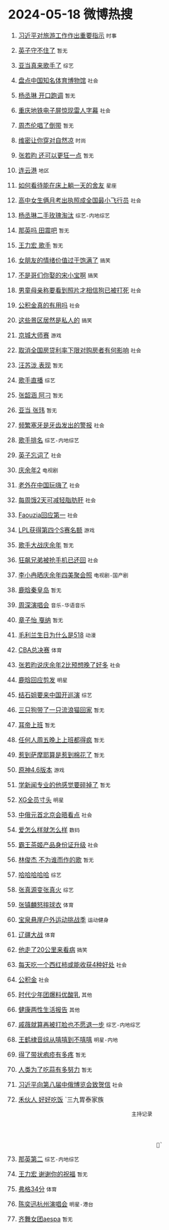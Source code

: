 # 2024-05-18 微博热搜 
1. [习近平对旅游工作作出重要指示](https://m.weibo.cn/search?containerid=100103type%3D1%26t%3D10%26q%3D%23%E4%B9%A0%E8%BF%91%E5%B9%B3%E5%AF%B9%E6%97%85%E6%B8%B8%E5%B7%A5%E4%BD%9C%E4%BD%9C%E5%87%BA%E9%87%8D%E8%A6%81%E6%8C%87%E7%A4%BA%23&stream_entry_id=51&isnewpage=1&extparam=seat%3D1%26pos%3D0%26c_type%3D51%26stream_entry_id%3D51%26cate%3D10103%26q%3D%2523%25E4%25B9%25A0%25E8%25BF%2591%25E5%25B9%25B3%25E5%25AF%25B9%25E6%2597%2585%25E6%25B8%25B8%25E5%25B7%25A5%25E4%25BD%259C%25E4%25BD%259C%25E5%2587%25BA%25E9%2587%258D%25E8%25A6%2581%25E6%258C%2587%25E7%25A4%25BA%2523%26dgr%3D0%26filter_type%3Drealtimehot%26display_time%3D1715979882%26pre_seqid%3D171597988226204140231) `时事` 

2. [英子守不住了](https://m.weibo.cn/search?containerid=100103type%3D1%26t%3D10%26q%3D%E8%8B%B1%E5%AD%90%E5%AE%88%E4%B8%8D%E4%BD%8F%E4%BA%86&stream_entry_id=31&isnewpage=1&extparam=seat%3D1%26lcate%3D5001%26c_type%3D31%26realpos%3D1%26cate%3D5001%26q%3D%25E8%258B%25B1%25E5%25AD%2590%25E5%25AE%2588%25E4%25B8%258D%25E4%25BD%258F%25E4%25BA%2586%26dgr%3D0%26pos%3D0%26flag%3D2%26stream_entry_id%3D31%26band_rank%3D1%26filter_type%3Drealtimehot%26display_time%3D1715979882%26pre_seqid%3D171597988226204140231) `暂无` 

3. [亚当真来歌手了](https://m.weibo.cn/search?containerid=100103type%3D1%26t%3D10%26q%3D%23%E4%BA%9A%E5%BD%93%E7%9C%9F%E6%9D%A5%E6%AD%8C%E6%89%8B%E4%BA%86%23&stream_entry_id=31&isnewpage=1&extparam=seat%3D1%26lcate%3D5001%26c_type%3D31%26realpos%3D2%26cate%3D5001%26q%3D%2523%25E4%25BA%259A%25E5%25BD%2593%25E7%259C%259F%25E6%259D%25A5%25E6%25AD%258C%25E6%2589%258B%25E4%25BA%2586%2523%26dgr%3D0%26pos%3D1%26flag%3D16%26stream_entry_id%3D31%26band_rank%3D2%26filter_type%3Drealtimehot%26display_time%3D1715979882%26pre_seqid%3D171597988226204140231) `综艺` 

4. [盘点中国知名体育博物馆](https://m.weibo.cn/search?containerid=100103type%3D1%26t%3D10%26q%3D%23%E7%9B%98%E7%82%B9%E4%B8%AD%E5%9B%BD%E7%9F%A5%E5%90%8D%E4%BD%93%E8%82%B2%E5%8D%9A%E7%89%A9%E9%A6%86%23&stream_entry_id=31&isnewpage=1&extparam=seat%3D1%26lcate%3D5001%26c_type%3D31%26realpos%3D3%26cate%3D5001%26q%3D%2523%25E7%259B%2598%25E7%2582%25B9%25E4%25B8%25AD%25E5%259B%25BD%25E7%259F%25A5%25E5%2590%258D%25E4%25BD%2593%25E8%2582%25B2%25E5%258D%259A%25E7%2589%25A9%25E9%25A6%2586%2523%26dgr%3D0%26pos%3D2%26flag%3D0%26stream_entry_id%3D31%26band_rank%3D3%26filter_type%3Drealtimehot%26display_time%3D1715979882%26pre_seqid%3D171597988226204140231) `社会` 

5. [杨丞琳 开口跑调](https://m.weibo.cn/search?containerid=100103type%3D1%26t%3D10%26q%3D%E6%9D%A8%E4%B8%9E%E7%90%B3+%E5%BC%80%E5%8F%A3%E8%B7%91%E8%B0%83&stream_entry_id=31&isnewpage=1&extparam=seat%3D1%26lcate%3D5001%26c_type%3D31%26realpos%3D4%26cate%3D5001%26q%3D%25E6%259D%25A8%25E4%25B8%259E%25E7%2590%25B3%2520%25E5%25BC%2580%25E5%258F%25A3%25E8%25B7%2591%25E8%25B0%2583%26dgr%3D0%26pos%3D3%26flag%3D2%26stream_entry_id%3D31%26band_rank%3D4%26filter_type%3Drealtimehot%26display_time%3D1715979882%26pre_seqid%3D171597988226204140231) `暂无` 

6. [重庆地铁电子屏惊现雷人字幕](https://m.weibo.cn/search?containerid=100103type%3D1%26t%3D10%26q%3D%23%E9%87%8D%E5%BA%86%E5%9C%B0%E9%93%81%E7%94%B5%E5%AD%90%E5%B1%8F%E6%83%8A%E7%8E%B0%E9%9B%B7%E4%BA%BA%E5%AD%97%E5%B9%95%23&stream_entry_id=31&isnewpage=1&extparam=seat%3D1%26lcate%3D5001%26c_type%3D31%26realpos%3D5%26cate%3D5001%26q%3D%2523%25E9%2587%258D%25E5%25BA%2586%25E5%259C%25B0%25E9%2593%2581%25E7%2594%25B5%25E5%25AD%2590%25E5%25B1%258F%25E6%2583%258A%25E7%258E%25B0%25E9%259B%25B7%25E4%25BA%25BA%25E5%25AD%2597%25E5%25B9%2595%2523%26dgr%3D0%26pos%3D4%26flag%3D2%26stream_entry_id%3D31%26band_rank%3D5%26filter_type%3Drealtimehot%26display_time%3D1715979882%26pre_seqid%3D171597988226204140231) `社会` 

7. [周杰伦唱了倒带](https://m.weibo.cn/search?containerid=100103type%3D1%26t%3D10%26q%3D%E5%91%A8%E6%9D%B0%E4%BC%A6%E5%94%B1%E4%BA%86%E5%80%92%E5%B8%A6&stream_entry_id=31&isnewpage=1&extparam=seat%3D1%26lcate%3D5001%26c_type%3D31%26realpos%3D6%26cate%3D5001%26q%3D%25E5%2591%25A8%25E6%259D%25B0%25E4%25BC%25A6%25E5%2594%25B1%25E4%25BA%2586%25E5%2580%2592%25E5%25B8%25A6%26dgr%3D0%26pos%3D5%26flag%3D2%26stream_entry_id%3D31%26band_rank%3D6%26filter_type%3Drealtimehot%26display_time%3D1715979882%26pre_seqid%3D171597988226204140231) `暂无` 

8. [维密让你穿对自然凉](https://m.weibo.cn/search?containerid=100103type%3D1%26t%3D10%26q%3D%23%E7%BB%B4%E5%AF%86%E8%AE%A9%E4%BD%A0%E7%A9%BF%E5%AF%B9%E8%87%AA%E7%84%B6%E5%87%89%23&stream_entry_id=31&isnewpage=1&extparam=seat%3D1%26lcate%3D5001%26c_type%3D31%26cate%3D5001%26q%3D%2523%25E7%25BB%25B4%25E5%25AF%2586%25E8%25AE%25A9%25E4%25BD%25A0%25E7%25A9%25BF%25E5%25AF%25B9%25E8%2587%25AA%25E7%2584%25B6%25E5%2587%2589%2523%26dgr%3D0%26is_ad_pos%3D1%26pos%3D6%26topic_ad%3D1%26stream_entry_id%3D31%26adid%3D236920%26band_rank%3D7%26filter_type%3Drealtimehot%26display_time%3D1715979882%26pre_seqid%3D171597988226204140231) `时尚` 

9. [张若昀 还可以更狂一点](https://m.weibo.cn/search?containerid=100103type%3D1%26t%3D10%26q%3D%E5%BC%A0%E8%8B%A5%E6%98%80+%E8%BF%98%E5%8F%AF%E4%BB%A5%E6%9B%B4%E7%8B%82%E4%B8%80%E7%82%B9&stream_entry_id=31&isnewpage=1&extparam=seat%3D1%26lcate%3D5001%26c_type%3D31%26realpos%3D7%26cate%3D5001%26q%3D%25E5%25BC%25A0%25E8%258B%25A5%25E6%2598%2580%2520%25E8%25BF%2598%25E5%258F%25AF%25E4%25BB%25A5%25E6%259B%25B4%25E7%258B%2582%25E4%25B8%2580%25E7%2582%25B9%26dgr%3D0%26pos%3D7%26flag%3D0%26stream_entry_id%3D31%26band_rank%3D7%26filter_type%3Drealtimehot%26display_time%3D1715979882%26pre_seqid%3D171597988226204140231) `暂无` 

10. [连云港](https://m.weibo.cn/search?containerid=100103type%3D1%26t%3D10%26q%3D%E8%BF%9E%E4%BA%91%E6%B8%AF&stream_entry_id=31&isnewpage=1&extparam=seat%3D1%26lcate%3D5001%26c_type%3D31%26realpos%3D8%26cate%3D5001%26q%3D%25E8%25BF%259E%25E4%25BA%2591%25E6%25B8%25AF%26dgr%3D0%26pos%3D8%26flag%3D0%26stream_entry_id%3D31%26band_rank%3D8%26filter_type%3Drealtimehot%26display_time%3D1715979882%26pre_seqid%3D171597988226204140231) `地区` 

11. [如何看待能在床上躺一天的舍友](https://m.weibo.cn/search?containerid=100103type%3D1%26t%3D10%26q%3D%E5%A6%82%E4%BD%95%E7%9C%8B%E5%BE%85%E8%83%BD%E5%9C%A8%E5%BA%8A%E4%B8%8A%E8%BA%BA%E4%B8%80%E5%A4%A9%E7%9A%84%E8%88%8D%E5%8F%8B&stream_entry_id=31&isnewpage=1&extparam=seat%3D1%26lcate%3D5001%26c_type%3D31%26realpos%3D9%26cate%3D5001%26q%3D%25E5%25A6%2582%25E4%25BD%2595%25E7%259C%258B%25E5%25BE%2585%25E8%2583%25BD%25E5%259C%25A8%25E5%25BA%258A%25E4%25B8%258A%25E8%25BA%25BA%25E4%25B8%2580%25E5%25A4%25A9%25E7%259A%2584%25E8%2588%258D%25E5%258F%258B%26dgr%3D0%26pos%3D9%26flag%3D2%26stream_entry_id%3D31%26band_rank%3D9%26filter_type%3Drealtimehot%26display_time%3D1715979882%26pre_seqid%3D171597988226204140231) `星座` 

12. [高中女生俩月考出执照成全国最小飞行员](https://m.weibo.cn/search?containerid=100103type%3D1%26t%3D10%26q%3D%23%E9%AB%98%E4%B8%AD%E5%A5%B3%E7%94%9F%E4%BF%A9%E6%9C%88%E8%80%83%E5%87%BA%E6%89%A7%E7%85%A7%E6%88%90%E5%85%A8%E5%9B%BD%E6%9C%80%E5%B0%8F%E9%A3%9E%E8%A1%8C%E5%91%98%23&stream_entry_id=31&isnewpage=1&extparam=seat%3D1%26lcate%3D5001%26c_type%3D31%26realpos%3D10%26cate%3D5001%26q%3D%2523%25E9%25AB%2598%25E4%25B8%25AD%25E5%25A5%25B3%25E7%2594%259F%25E4%25BF%25A9%25E6%259C%2588%25E8%2580%2583%25E5%2587%25BA%25E6%2589%25A7%25E7%2585%25A7%25E6%2588%2590%25E5%2585%25A8%25E5%259B%25BD%25E6%259C%2580%25E5%25B0%258F%25E9%25A3%259E%25E8%25A1%258C%25E5%2591%2598%2523%26dgr%3D0%26pos%3D10%26flag%3D32768%26stream_entry_id%3D31%26band_rank%3D10%26filter_type%3Drealtimehot%26display_time%3D1715979882%26pre_seqid%3D171597988226204140231) `社会` 

13. [杨丞琳二手玫瑰淘汰](https://m.weibo.cn/search?containerid=100103type%3D1%26t%3D10%26q%3D%23%E6%9D%A8%E4%B8%9E%E7%90%B3%E4%BA%8C%E6%89%8B%E7%8E%AB%E7%91%B0%E6%B7%98%E6%B1%B0%23&stream_entry_id=31&isnewpage=1&extparam=seat%3D1%26lcate%3D5001%26c_type%3D31%26realpos%3D11%26cate%3D5001%26q%3D%2523%25E6%259D%25A8%25E4%25B8%259E%25E7%2590%25B3%25E4%25BA%258C%25E6%2589%258B%25E7%258E%25AB%25E7%2591%25B0%25E6%25B7%2598%25E6%25B1%25B0%2523%26dgr%3D0%26pos%3D11%26flag%3D2%26stream_entry_id%3D31%26band_rank%3D11%26filter_type%3Drealtimehot%26display_time%3D1715979882%26pre_seqid%3D171597988226204140231) `综艺-内地综艺` 

14. [那英吗 田震吧](https://m.weibo.cn/search?containerid=100103type%3D1%26t%3D10%26q%3D%E9%82%A3%E8%8B%B1%E5%90%97+%E7%94%B0%E9%9C%87%E5%90%A7&stream_entry_id=31&isnewpage=1&extparam=seat%3D1%26lcate%3D5001%26c_type%3D31%26realpos%3D12%26cate%3D5001%26q%3D%25E9%2582%25A3%25E8%258B%25B1%25E5%2590%2597%2520%25E7%2594%25B0%25E9%259C%2587%25E5%2590%25A7%26dgr%3D0%26pos%3D12%26flag%3D2%26stream_entry_id%3D31%26band_rank%3D12%26filter_type%3Drealtimehot%26display_time%3D1715979882%26pre_seqid%3D171597988226204140231) `暂无` 

15. [王力宏 歌手](https://m.weibo.cn/search?containerid=100103type%3D1%26t%3D10%26q%3D%E7%8E%8B%E5%8A%9B%E5%AE%8F+%E6%AD%8C%E6%89%8B&stream_entry_id=31&isnewpage=1&extparam=seat%3D1%26lcate%3D5001%26c_type%3D31%26realpos%3D13%26cate%3D5001%26q%3D%25E7%258E%258B%25E5%258A%259B%25E5%25AE%258F%2520%25E6%25AD%258C%25E6%2589%258B%26dgr%3D0%26pos%3D13%26flag%3D2%26stream_entry_id%3D31%26band_rank%3D13%26filter_type%3Drealtimehot%26display_time%3D1715979882%26pre_seqid%3D171597988226204140231) `暂无` 

16. [女朋友的情绪价值过于饱满了](https://m.weibo.cn/search?containerid=100103type%3D1%26t%3D10%26q%3D%23%E5%A5%B3%E6%9C%8B%E5%8F%8B%E7%9A%84%E6%83%85%E7%BB%AA%E4%BB%B7%E5%80%BC%E8%BF%87%E4%BA%8E%E9%A5%B1%E6%BB%A1%E4%BA%86%23&stream_entry_id=31&isnewpage=1&extparam=seat%3D1%26lcate%3D5001%26c_type%3D31%26realpos%3D14%26cate%3D5001%26q%3D%2523%25E5%25A5%25B3%25E6%259C%258B%25E5%258F%258B%25E7%259A%2584%25E6%2583%2585%25E7%25BB%25AA%25E4%25BB%25B7%25E5%2580%25BC%25E8%25BF%2587%25E4%25BA%258E%25E9%25A5%25B1%25E6%25BB%25A1%25E4%25BA%2586%2523%26dgr%3D0%26pos%3D14%26flag%3D2%26stream_entry_id%3D31%26band_rank%3D14%26filter_type%3Drealtimehot%26display_time%3D1715979882%26pre_seqid%3D171597988226204140231) `搞笑` 

17. [不是哥们你娶的宋小宝啊](https://m.weibo.cn/search?containerid=100103type%3D1%26t%3D10%26q%3D%23%E4%B8%8D%E6%98%AF%E5%93%A5%E4%BB%AC%E4%BD%A0%E5%A8%B6%E7%9A%84%E5%AE%8B%E5%B0%8F%E5%AE%9D%E5%95%8A%23&stream_entry_id=31&isnewpage=1&extparam=seat%3D1%26lcate%3D5001%26c_type%3D31%26realpos%3D15%26cate%3D5001%26q%3D%2523%25E4%25B8%258D%25E6%2598%25AF%25E5%2593%25A5%25E4%25BB%25AC%25E4%25BD%25A0%25E5%25A8%25B6%25E7%259A%2584%25E5%25AE%258B%25E5%25B0%258F%25E5%25AE%259D%25E5%2595%258A%2523%26dgr%3D0%26pos%3D15%26flag%3D0%26stream_entry_id%3D31%26band_rank%3D15%26filter_type%3Drealtimehot%26display_time%3D1715979882%26pre_seqid%3D171597988226204140231) `搞笑` 

18. [男童母亲称要看到照片才相信狗已被打死](https://m.weibo.cn/search?containerid=100103type%3D1%26t%3D10%26q%3D%23%E7%94%B7%E7%AB%A5%E6%AF%8D%E4%BA%B2%E7%A7%B0%E8%A6%81%E7%9C%8B%E5%88%B0%E7%85%A7%E7%89%87%E6%89%8D%E7%9B%B8%E4%BF%A1%E7%8B%97%E5%B7%B2%E8%A2%AB%E6%89%93%E6%AD%BB%23&stream_entry_id=31&isnewpage=1&extparam=seat%3D1%26lcate%3D5001%26c_type%3D31%26realpos%3D16%26cate%3D5001%26q%3D%2523%25E7%2594%25B7%25E7%25AB%25A5%25E6%25AF%258D%25E4%25BA%25B2%25E7%25A7%25B0%25E8%25A6%2581%25E7%259C%258B%25E5%2588%25B0%25E7%2585%25A7%25E7%2589%2587%25E6%2589%258D%25E7%259B%25B8%25E4%25BF%25A1%25E7%258B%2597%25E5%25B7%25B2%25E8%25A2%25AB%25E6%2589%2593%25E6%25AD%25BB%2523%26dgr%3D0%26pos%3D16%26flag%3D0%26stream_entry_id%3D31%26band_rank%3D16%26filter_type%3Drealtimehot%26display_time%3D1715979882%26pre_seqid%3D171597988226204140231) `社会` 

19. [公积金真的有用吗](https://m.weibo.cn/search?containerid=100103type%3D1%26t%3D10%26q%3D%23%E5%85%AC%E7%A7%AF%E9%87%91%E7%9C%9F%E7%9A%84%E6%9C%89%E7%94%A8%E5%90%97%23&stream_entry_id=31&isnewpage=1&extparam=seat%3D1%26lcate%3D5001%26c_type%3D31%26realpos%3D17%26cate%3D5001%26q%3D%2523%25E5%2585%25AC%25E7%25A7%25AF%25E9%2587%2591%25E7%259C%259F%25E7%259A%2584%25E6%259C%2589%25E7%2594%25A8%25E5%2590%2597%2523%26dgr%3D0%26pos%3D17%26flag%3D0%26stream_entry_id%3D31%26band_rank%3D17%26filter_type%3Drealtimehot%26display_time%3D1715979882%26pre_seqid%3D171597988226204140231) `社会` 

20. [这些景区居然是私人的](https://m.weibo.cn/search?containerid=100103type%3D1%26t%3D10%26q%3D%23%E8%BF%99%E4%BA%9B%E6%99%AF%E5%8C%BA%E5%B1%85%E7%84%B6%E6%98%AF%E7%A7%81%E4%BA%BA%E7%9A%84%23&stream_entry_id=31&isnewpage=1&extparam=seat%3D1%26lcate%3D5001%26c_type%3D31%26realpos%3D18%26cate%3D5001%26q%3D%2523%25E8%25BF%2599%25E4%25BA%259B%25E6%2599%25AF%25E5%258C%25BA%25E5%25B1%2585%25E7%2584%25B6%25E6%2598%25AF%25E7%25A7%2581%25E4%25BA%25BA%25E7%259A%2584%2523%26dgr%3D0%26pos%3D18%26flag%3D0%26stream_entry_id%3D31%26band_rank%3D18%26filter_type%3Drealtimehot%26display_time%3D1715979882%26pre_seqid%3D171597988226204140231) `搞笑` 

21. [京城大师赛](https://m.weibo.cn/search?containerid=100103type%3D1%26t%3D10%26q%3D%E4%BA%AC%E5%9F%8E%E5%A4%A7%E5%B8%88%E8%B5%9B&stream_entry_id=31&isnewpage=1&extparam=seat%3D1%26lcate%3D5001%26c_type%3D31%26realpos%3D19%26cate%3D5001%26q%3D%25E4%25BA%25AC%25E5%259F%258E%25E5%25A4%25A7%25E5%25B8%2588%25E8%25B5%259B%26dgr%3D0%26pos%3D19%26flag%3D0%26stream_entry_id%3D31%26band_rank%3D19%26filter_type%3Drealtimehot%26display_time%3D1715979882%26pre_seqid%3D171597988226204140231) `游戏` 

22. [取消全国房贷利率下限对购房者有何影响](https://m.weibo.cn/search?containerid=100103type%3D1%26t%3D10%26q%3D%23%E5%8F%96%E6%B6%88%E5%85%A8%E5%9B%BD%E6%88%BF%E8%B4%B7%E5%88%A9%E7%8E%87%E4%B8%8B%E9%99%90%E5%AF%B9%E8%B4%AD%E6%88%BF%E8%80%85%E6%9C%89%E4%BD%95%E5%BD%B1%E5%93%8D%23&stream_entry_id=31&isnewpage=1&extparam=seat%3D1%26lcate%3D5001%26c_type%3D31%26realpos%3D20%26cate%3D5001%26q%3D%2523%25E5%258F%2596%25E6%25B6%2588%25E5%2585%25A8%25E5%259B%25BD%25E6%2588%25BF%25E8%25B4%25B7%25E5%2588%25A9%25E7%258E%2587%25E4%25B8%258B%25E9%2599%2590%25E5%25AF%25B9%25E8%25B4%25AD%25E6%2588%25BF%25E8%2580%2585%25E6%259C%2589%25E4%25BD%2595%25E5%25BD%25B1%25E5%2593%258D%2523%26dgr%3D0%26pos%3D20%26flag%3D0%26stream_entry_id%3D31%26band_rank%3D20%26filter_type%3Drealtimehot%26display_time%3D1715979882%26pre_seqid%3D171597988226204140231) `社会` 

23. [汪苏泷 表现](https://m.weibo.cn/search?containerid=100103type%3D1%26t%3D10%26q%3D%E6%B1%AA%E8%8B%8F%E6%B3%B7+%E8%A1%A8%E7%8E%B0&stream_entry_id=31&isnewpage=1&extparam=seat%3D1%26lcate%3D5001%26c_type%3D31%26realpos%3D21%26cate%3D5001%26q%3D%25E6%25B1%25AA%25E8%258B%258F%25E6%25B3%25B7%2520%25E8%25A1%25A8%25E7%258E%25B0%26dgr%3D0%26pos%3D21%26flag%3D0%26stream_entry_id%3D31%26band_rank%3D21%26filter_type%3Drealtimehot%26display_time%3D1715979882%26pre_seqid%3D171597988226204140231) `暂无` 

24. [歌手直播](https://m.weibo.cn/search?containerid=100103type%3D1%26t%3D10%26q%3D%E6%AD%8C%E6%89%8B%E7%9B%B4%E6%92%AD&stream_entry_id=31&isnewpage=1&extparam=seat%3D1%26lcate%3D5001%26c_type%3D31%26realpos%3D22%26cate%3D5001%26q%3D%25E6%25AD%258C%25E6%2589%258B%25E7%259B%25B4%25E6%2592%25AD%26dgr%3D0%26pos%3D22%26flag%3D0%26stream_entry_id%3D31%26band_rank%3D22%26filter_type%3Drealtimehot%26display_time%3D1715979882%26pre_seqid%3D171597988226204140231) `综艺` 

25. [张韶涵 阿刁](https://m.weibo.cn/search?containerid=100103type%3D1%26t%3D10%26q%3D%E5%BC%A0%E9%9F%B6%E6%B6%B5+%E9%98%BF%E5%88%81&stream_entry_id=31&isnewpage=1&extparam=seat%3D1%26lcate%3D5001%26c_type%3D31%26realpos%3D23%26cate%3D5001%26q%3D%25E5%25BC%25A0%25E9%259F%25B6%25E6%25B6%25B5%2520%25E9%2598%25BF%25E5%2588%2581%26dgr%3D0%26pos%3D23%26flag%3D2%26stream_entry_id%3D31%26band_rank%3D23%26filter_type%3Drealtimehot%26display_time%3D1715979882%26pre_seqid%3D171597988226204140231) `暂无` 

26. [亚当 张玮](https://m.weibo.cn/search?containerid=100103type%3D1%26t%3D10%26q%3D%E4%BA%9A%E5%BD%93+%E5%BC%A0%E7%8E%AE&stream_entry_id=31&isnewpage=1&extparam=seat%3D1%26lcate%3D5001%26c_type%3D31%26realpos%3D24%26cate%3D5001%26q%3D%25E4%25BA%259A%25E5%25BD%2593%2520%25E5%25BC%25A0%25E7%258E%25AE%26dgr%3D0%26pos%3D24%26flag%3D2%26stream_entry_id%3D31%26band_rank%3D24%26filter_type%3Drealtimehot%26display_time%3D1715979882%26pre_seqid%3D171597988226204140231) `暂无` 

27. [频繁塞牙是牙齿发出的警报](https://m.weibo.cn/search?containerid=100103type%3D1%26t%3D10%26q%3D%23%E9%A2%91%E7%B9%81%E5%A1%9E%E7%89%99%E6%98%AF%E7%89%99%E9%BD%BF%E5%8F%91%E5%87%BA%E7%9A%84%E8%AD%A6%E6%8A%A5%23&stream_entry_id=31&isnewpage=1&extparam=seat%3D1%26lcate%3D5001%26c_type%3D31%26realpos%3D25%26cate%3D5001%26q%3D%2523%25E9%25A2%2591%25E7%25B9%2581%25E5%25A1%259E%25E7%2589%2599%25E6%2598%25AF%25E7%2589%2599%25E9%25BD%25BF%25E5%258F%2591%25E5%2587%25BA%25E7%259A%2584%25E8%25AD%25A6%25E6%258A%25A5%2523%26dgr%3D0%26pos%3D25%26flag%3D0%26stream_entry_id%3D31%26band_rank%3D25%26filter_type%3Drealtimehot%26display_time%3D1715979882%26pre_seqid%3D171597988226204140231) `社会` 

28. [歌手排名](https://m.weibo.cn/search?containerid=100103type%3D1%26t%3D10%26q%3D%E6%AD%8C%E6%89%8B%E6%8E%92%E5%90%8D&stream_entry_id=31&isnewpage=1&extparam=seat%3D1%26lcate%3D5001%26c_type%3D31%26realpos%3D26%26cate%3D5001%26q%3D%25E6%25AD%258C%25E6%2589%258B%25E6%258E%2592%25E5%2590%258D%26dgr%3D0%26pos%3D26%26flag%3D0%26stream_entry_id%3D31%26band_rank%3D26%26filter_type%3Drealtimehot%26display_time%3D1715979882%26pre_seqid%3D171597988226204140231) `综艺-内地综艺` 

29. [英子忘词了](https://m.weibo.cn/search?containerid=100103type%3D1%26t%3D10%26q%3D%23%E8%8B%B1%E5%AD%90%E5%BF%98%E8%AF%8D%E4%BA%86%23&stream_entry_id=31&isnewpage=1&extparam=seat%3D1%26lcate%3D5001%26c_type%3D31%26realpos%3D27%26cate%3D5001%26q%3D%2523%25E8%258B%25B1%25E5%25AD%2590%25E5%25BF%2598%25E8%25AF%258D%25E4%25BA%2586%2523%26dgr%3D0%26pos%3D27%26flag%3D0%26stream_entry_id%3D31%26band_rank%3D27%26filter_type%3Drealtimehot%26display_time%3D1715979882%26pre_seqid%3D171597988226204140231) `社会` 

30. [庆余年2](https://m.weibo.cn/search?containerid=100103type%3D1%26t%3D10%26q%3D%E5%BA%86%E4%BD%99%E5%B9%B42&stream_entry_id=31&isnewpage=1&extparam=seat%3D1%26lcate%3D5001%26c_type%3D31%26realpos%3D28%26cate%3D5001%26q%3D%25E5%25BA%2586%25E4%25BD%2599%25E5%25B9%25B42%26dgr%3D0%26pos%3D28%26flag%3D0%26stream_entry_id%3D31%26band_rank%3D28%26filter_type%3Drealtimehot%26display_time%3D1715979882%26pre_seqid%3D171597988226204140231) `电视剧` 

31. [老外在中国玩嗨了](https://m.weibo.cn/search?containerid=100103type%3D1%26t%3D10%26q%3D%23%E8%80%81%E5%A4%96%E5%9C%A8%E4%B8%AD%E5%9B%BD%E7%8E%A9%E5%97%A8%E4%BA%86%23&stream_entry_id=31&isnewpage=1&extparam=seat%3D1%26lcate%3D5001%26c_type%3D31%26realpos%3D29%26cate%3D5001%26q%3D%2523%25E8%2580%2581%25E5%25A4%2596%25E5%259C%25A8%25E4%25B8%25AD%25E5%259B%25BD%25E7%258E%25A9%25E5%2597%25A8%25E4%25BA%2586%2523%26dgr%3D0%26pos%3D29%26flag%3D1%26stream_entry_id%3D31%26band_rank%3D29%26filter_type%3Drealtimehot%26display_time%3D1715979882%26pre_seqid%3D171597988226204140231) `社会` 

32. [每周饿2天可减轻脂肪肝](https://m.weibo.cn/search?containerid=100103type%3D1%26t%3D10%26q%3D%23%E6%AF%8F%E5%91%A8%E9%A5%BF2%E5%A4%A9%E5%8F%AF%E5%87%8F%E8%BD%BB%E8%84%82%E8%82%AA%E8%82%9D%23&stream_entry_id=31&isnewpage=1&extparam=seat%3D1%26lcate%3D5001%26c_type%3D31%26realpos%3D30%26cate%3D5001%26q%3D%2523%25E6%25AF%258F%25E5%2591%25A8%25E9%25A5%25BF2%25E5%25A4%25A9%25E5%258F%25AF%25E5%2587%258F%25E8%25BD%25BB%25E8%2584%2582%25E8%2582%25AA%25E8%2582%259D%2523%26dgr%3D0%26pos%3D30%26flag%3D0%26stream_entry_id%3D31%26band_rank%3D30%26filter_type%3Drealtimehot%26display_time%3D1715979882%26pre_seqid%3D171597988226204140231) `社会` 

33. [Faouzia回应第一](https://m.weibo.cn/search?containerid=100103type%3D1%26t%3D10%26q%3D%23Faouzia%E5%9B%9E%E5%BA%94%E7%AC%AC%E4%B8%80%23&stream_entry_id=31&isnewpage=1&extparam=seat%3D1%26lcate%3D5001%26c_type%3D31%26realpos%3D31%26cate%3D5001%26q%3D%2523Faouzia%25E5%259B%259E%25E5%25BA%2594%25E7%25AC%25AC%25E4%25B8%2580%2523%26dgr%3D0%26pos%3D31%26flag%3D0%26stream_entry_id%3D31%26band_rank%3D31%26filter_type%3Drealtimehot%26display_time%3D1715979882%26pre_seqid%3D171597988226204140231) `社会` 

34. [LPL获得第四个S赛名额](https://m.weibo.cn/search?containerid=100103type%3D1%26t%3D10%26q%3D%23LPL%E8%8E%B7%E5%BE%97%E7%AC%AC%E5%9B%9B%E4%B8%AAS%E8%B5%9B%E5%90%8D%E9%A2%9D%23&stream_entry_id=31&isnewpage=1&extparam=seat%3D1%26lcate%3D5001%26c_type%3D31%26realpos%3D32%26cate%3D5001%26q%3D%2523LPL%25E8%258E%25B7%25E5%25BE%2597%25E7%25AC%25AC%25E5%259B%259B%25E4%25B8%25AAS%25E8%25B5%259B%25E5%2590%258D%25E9%25A2%259D%2523%26dgr%3D0%26pos%3D32%26flag%3D0%26stream_entry_id%3D31%26band_rank%3D32%26filter_type%3Drealtimehot%26display_time%3D1715979882%26pre_seqid%3D171597988226204140231) `游戏` 

35. [歌手大战庆余年](https://m.weibo.cn/search?containerid=100103type%3D1%26t%3D10%26q%3D%E6%AD%8C%E6%89%8B%E5%A4%A7%E6%88%98%E5%BA%86%E4%BD%99%E5%B9%B4&stream_entry_id=31&isnewpage=1&extparam=seat%3D1%26lcate%3D5001%26c_type%3D31%26realpos%3D33%26cate%3D5001%26q%3D%25E6%25AD%258C%25E6%2589%258B%25E5%25A4%25A7%25E6%2588%2598%25E5%25BA%2586%25E4%25BD%2599%25E5%25B9%25B4%26dgr%3D0%26pos%3D33%26flag%3D0%26stream_entry_id%3D31%26band_rank%3D33%26filter_type%3Drealtimehot%26display_time%3D1715979882%26pre_seqid%3D171597988226204140231) `暂无` 

36. [狂飙兄弟被抢手机已还回](https://m.weibo.cn/search?containerid=100103type%3D1%26t%3D10%26q%3D%23%E7%8B%82%E9%A3%99%E5%85%84%E5%BC%9F%E8%A2%AB%E6%8A%A2%E6%89%8B%E6%9C%BA%E5%B7%B2%E8%BF%98%E5%9B%9E%23&stream_entry_id=31&isnewpage=1&extparam=seat%3D1%26lcate%3D5001%26c_type%3D31%26realpos%3D34%26cate%3D5001%26q%3D%2523%25E7%258B%2582%25E9%25A3%2599%25E5%2585%2584%25E5%25BC%259F%25E8%25A2%25AB%25E6%258A%25A2%25E6%2589%258B%25E6%259C%25BA%25E5%25B7%25B2%25E8%25BF%2598%25E5%259B%259E%2523%26dgr%3D0%26pos%3D34%26flag%3D0%26stream_entry_id%3D31%26band_rank%3D34%26filter_type%3Drealtimehot%26display_time%3D1715979882%26pre_seqid%3D171597988226204140231) `社会` 

37. [李小冉晒庆余年四美聚会照](https://m.weibo.cn/search?containerid=100103type%3D1%26t%3D10%26q%3D%23%E6%9D%8E%E5%B0%8F%E5%86%89%E6%99%92%E5%BA%86%E4%BD%99%E5%B9%B4%E5%9B%9B%E7%BE%8E%E8%81%9A%E4%BC%9A%E7%85%A7%23&stream_entry_id=31&isnewpage=1&extparam=seat%3D1%26lcate%3D5001%26c_type%3D31%26realpos%3D35%26cate%3D5001%26q%3D%2523%25E6%259D%258E%25E5%25B0%258F%25E5%2586%2589%25E6%2599%2592%25E5%25BA%2586%25E4%25BD%2599%25E5%25B9%25B4%25E5%259B%259B%25E7%25BE%258E%25E8%2581%259A%25E4%25BC%259A%25E7%2585%25A7%2523%26dgr%3D0%26pos%3D35%26flag%3D0%26stream_entry_id%3D31%26band_rank%3D35%26filter_type%3Drealtimehot%26display_time%3D1715979882%26pre_seqid%3D171597988226204140231) `电视剧-国产剧` 

38. [鹿晗秦皇岛](https://m.weibo.cn/search?containerid=100103type%3D1%26t%3D10%26q%3D%E9%B9%BF%E6%99%97%E7%A7%A6%E7%9A%87%E5%B2%9B&stream_entry_id=31&isnewpage=1&extparam=seat%3D1%26lcate%3D5001%26c_type%3D31%26realpos%3D36%26cate%3D5001%26q%3D%25E9%25B9%25BF%25E6%2599%2597%25E7%25A7%25A6%25E7%259A%2587%25E5%25B2%259B%26dgr%3D0%26pos%3D36%26flag%3D0%26stream_entry_id%3D31%26band_rank%3D36%26filter_type%3Drealtimehot%26display_time%3D1715979882%26pre_seqid%3D171597988226204140231) `暂无` 

39. [周深演唱会](https://m.weibo.cn/search?containerid=100103type%3D1%26t%3D10%26q%3D%E5%91%A8%E6%B7%B1%E6%BC%94%E5%94%B1%E4%BC%9A&stream_entry_id=31&isnewpage=1&extparam=seat%3D1%26lcate%3D5001%26c_type%3D31%26realpos%3D37%26cate%3D5001%26q%3D%25E5%2591%25A8%25E6%25B7%25B1%25E6%25BC%2594%25E5%2594%25B1%25E4%25BC%259A%26dgr%3D0%26pos%3D37%26flag%3D0%26stream_entry_id%3D31%26band_rank%3D37%26filter_type%3Drealtimehot%26display_time%3D1715979882%26pre_seqid%3D171597988226204140231) `音乐-华语音乐` 

40. [章子怡 戛纳](https://m.weibo.cn/search?containerid=100103type%3D1%26t%3D10%26q%3D%E7%AB%A0%E5%AD%90%E6%80%A1+%E6%88%9B%E7%BA%B3&stream_entry_id=31&isnewpage=1&extparam=seat%3D1%26lcate%3D5001%26c_type%3D31%26realpos%3D38%26cate%3D5001%26q%3D%25E7%25AB%25A0%25E5%25AD%2590%25E6%2580%25A1%2520%25E6%2588%259B%25E7%25BA%25B3%26dgr%3D0%26pos%3D38%26flag%3D0%26stream_entry_id%3D31%26band_rank%3D38%26filter_type%3Drealtimehot%26display_time%3D1715979882%26pre_seqid%3D171597988226204140231) `暂无` 

41. [毛利兰生日为什么是518](https://m.weibo.cn/search?containerid=100103type%3D1%26t%3D10%26q%3D%23%E6%AF%9B%E5%88%A9%E5%85%B0%E7%94%9F%E6%97%A5%E4%B8%BA%E4%BB%80%E4%B9%88%E6%98%AF518%23&stream_entry_id=31&isnewpage=1&extparam=seat%3D1%26lcate%3D5001%26c_type%3D31%26realpos%3D39%26cate%3D5001%26q%3D%2523%25E6%25AF%259B%25E5%2588%25A9%25E5%2585%25B0%25E7%2594%259F%25E6%2597%25A5%25E4%25B8%25BA%25E4%25BB%2580%25E4%25B9%2588%25E6%2598%25AF518%2523%26dgr%3D0%26pos%3D39%26flag%3D0%26stream_entry_id%3D31%26band_rank%3D39%26filter_type%3Drealtimehot%26display_time%3D1715979882%26pre_seqid%3D171597988226204140231) `动漫` 

42. [CBA总决赛](https://m.weibo.cn/search?containerid=100103type%3D1%26t%3D10%26q%3DCBA%E6%80%BB%E5%86%B3%E8%B5%9B&stream_entry_id=31&isnewpage=1&extparam=seat%3D1%26lcate%3D5001%26c_type%3D31%26realpos%3D40%26cate%3D5001%26q%3DCBA%25E6%2580%25BB%25E5%2586%25B3%25E8%25B5%259B%26dgr%3D0%26pos%3D40%26flag%3D0%26stream_entry_id%3D31%26band_rank%3D40%26filter_type%3Drealtimehot%26display_time%3D1715979882%26pre_seqid%3D171597988226204140231) `体育` 

43. [张若昀说庆余年2比预想晚了好多](https://m.weibo.cn/search?containerid=100103type%3D1%26t%3D10%26q%3D%23%E5%BC%A0%E8%8B%A5%E6%98%80%E8%AF%B4%E5%BA%86%E4%BD%99%E5%B9%B42%E6%AF%94%E9%A2%84%E6%83%B3%E6%99%9A%E4%BA%86%E5%A5%BD%E5%A4%9A%23&stream_entry_id=31&isnewpage=1&extparam=seat%3D1%26lcate%3D5001%26c_type%3D31%26realpos%3D41%26cate%3D5001%26q%3D%2523%25E5%25BC%25A0%25E8%258B%25A5%25E6%2598%2580%25E8%25AF%25B4%25E5%25BA%2586%25E4%25BD%2599%25E5%25B9%25B42%25E6%25AF%2594%25E9%25A2%2584%25E6%2583%25B3%25E6%2599%259A%25E4%25BA%2586%25E5%25A5%25BD%25E5%25A4%259A%2523%26dgr%3D0%26pos%3D41%26flag%3D0%26stream_entry_id%3D31%26band_rank%3D41%26filter_type%3Drealtimehot%26display_time%3D1715979882%26pre_seqid%3D171597988226204140231) `社会` 

44. [鹿晗回应剪发](https://m.weibo.cn/search?containerid=100103type%3D1%26t%3D10%26q%3D%23%E9%B9%BF%E6%99%97%E5%9B%9E%E5%BA%94%E5%89%AA%E5%8F%91%23&stream_entry_id=31&isnewpage=1&extparam=seat%3D1%26lcate%3D5001%26c_type%3D31%26realpos%3D42%26cate%3D5001%26q%3D%2523%25E9%25B9%25BF%25E6%2599%2597%25E5%259B%259E%25E5%25BA%2594%25E5%2589%25AA%25E5%258F%2591%2523%26dgr%3D0%26pos%3D42%26flag%3D0%26stream_entry_id%3D31%26band_rank%3D42%26filter_type%3Drealtimehot%26display_time%3D1715979882%26pre_seqid%3D171597988226204140231) `明星` 

45. [结石姐要来中国开巡演](https://m.weibo.cn/search?containerid=100103type%3D1%26t%3D10%26q%3D%23%E7%BB%93%E7%9F%B3%E5%A7%90%E8%A6%81%E6%9D%A5%E4%B8%AD%E5%9B%BD%E5%BC%80%E5%B7%A1%E6%BC%94%23&stream_entry_id=31&isnewpage=1&extparam=seat%3D1%26lcate%3D5001%26c_type%3D31%26realpos%3D43%26cate%3D5001%26q%3D%2523%25E7%25BB%2593%25E7%259F%25B3%25E5%25A7%2590%25E8%25A6%2581%25E6%259D%25A5%25E4%25B8%25AD%25E5%259B%25BD%25E5%25BC%2580%25E5%25B7%25A1%25E6%25BC%2594%2523%26dgr%3D0%26pos%3D43%26flag%3D0%26stream_entry_id%3D31%26band_rank%3D43%26filter_type%3Drealtimehot%26display_time%3D1715979882%26pre_seqid%3D171597988226204140231) `综艺` 

46. [三只狗带了一只流浪猫回家](https://m.weibo.cn/search?containerid=100103type%3D1%26t%3D10%26q%3D%E4%B8%89%E5%8F%AA%E7%8B%97%E5%B8%A6%E4%BA%86%E4%B8%80%E5%8F%AA%E6%B5%81%E6%B5%AA%E7%8C%AB%E5%9B%9E%E5%AE%B6&stream_entry_id=31&isnewpage=1&extparam=seat%3D1%26lcate%3D5001%26c_type%3D31%26realpos%3D44%26cate%3D5001%26q%3D%25E4%25B8%2589%25E5%258F%25AA%25E7%258B%2597%25E5%25B8%25A6%25E4%25BA%2586%25E4%25B8%2580%25E5%258F%25AA%25E6%25B5%2581%25E6%25B5%25AA%25E7%258C%25AB%25E5%259B%259E%25E5%25AE%25B6%26dgr%3D0%26pos%3D44%26flag%3D0%26stream_entry_id%3D31%26band_rank%3D44%26filter_type%3Drealtimehot%26display_time%3D1715979882%26pre_seqid%3D171597988226204140231) `暂无` 

47. [耳帝上班](https://m.weibo.cn/search?containerid=100103type%3D1%26t%3D10%26q%3D%E8%80%B3%E5%B8%9D%E4%B8%8A%E7%8F%AD&stream_entry_id=31&isnewpage=1&extparam=seat%3D1%26lcate%3D5001%26c_type%3D31%26realpos%3D45%26cate%3D5001%26q%3D%25E8%2580%25B3%25E5%25B8%259D%25E4%25B8%258A%25E7%258F%25AD%26dgr%3D0%26pos%3D45%26flag%3D0%26stream_entry_id%3D31%26band_rank%3D45%26filter_type%3Drealtimehot%26display_time%3D1715979882%26pre_seqid%3D171597988226204140231) `暂无` 

48. [任何人周五晚上上班都得疯](https://m.weibo.cn/search?containerid=100103type%3D1%26t%3D10%26q%3D%E4%BB%BB%E4%BD%95%E4%BA%BA%E5%91%A8%E4%BA%94%E6%99%9A%E4%B8%8A%E4%B8%8A%E7%8F%AD%E9%83%BD%E5%BE%97%E7%96%AF&stream_entry_id=31&isnewpage=1&extparam=seat%3D1%26lcate%3D5001%26c_type%3D31%26realpos%3D46%26cate%3D5001%26q%3D%25E4%25BB%25BB%25E4%25BD%2595%25E4%25BA%25BA%25E5%2591%25A8%25E4%25BA%2594%25E6%2599%259A%25E4%25B8%258A%25E4%25B8%258A%25E7%258F%25AD%25E9%2583%25BD%25E5%25BE%2597%25E7%2596%25AF%26dgr%3D0%26pos%3D46%26flag%3D0%26stream_entry_id%3D31%26band_rank%3D46%26filter_type%3Drealtimehot%26display_time%3D1715979882%26pre_seqid%3D171597988226204140231) `暂无` 

49. [惹到萨摩耶算是惹到棉花了](https://m.weibo.cn/search?containerid=100103type%3D1%26t%3D10%26q%3D%E6%83%B9%E5%88%B0%E8%90%A8%E6%91%A9%E8%80%B6%E7%AE%97%E6%98%AF%E6%83%B9%E5%88%B0%E6%A3%89%E8%8A%B1%E4%BA%86&stream_entry_id=31&isnewpage=1&extparam=seat%3D1%26lcate%3D5001%26c_type%3D31%26realpos%3D47%26cate%3D5001%26q%3D%25E6%2583%25B9%25E5%2588%25B0%25E8%2590%25A8%25E6%2591%25A9%25E8%2580%25B6%25E7%25AE%2597%25E6%2598%25AF%25E6%2583%25B9%25E5%2588%25B0%25E6%25A3%2589%25E8%258A%25B1%25E4%25BA%2586%26dgr%3D0%26pos%3D47%26flag%3D0%26stream_entry_id%3D31%26band_rank%3D47%26filter_type%3Drealtimehot%26display_time%3D1715979882%26pre_seqid%3D171597988226204140231) `暂无` 

50. [原神4.6版本](https://m.weibo.cn/search?containerid=100103type%3D1%26t%3D10%26q%3D%23%E5%8E%9F%E7%A5%9E4.6%E7%89%88%E6%9C%AC%23&stream_entry_id=31&isnewpage=1&extparam=seat%3D1%26lcate%3D5001%26c_type%3D31%26realpos%3D48%26cate%3D5001%26q%3D%2523%25E5%258E%259F%25E7%25A5%259E4.6%25E7%2589%2588%25E6%259C%25AC%2523%26dgr%3D0%26pos%3D48%26flag%3D0%26stream_entry_id%3D31%26band_rank%3D48%26filter_type%3Drealtimehot%26display_time%3D1715979882%26pre_seqid%3D171597988226204140231) `游戏` 

51. [学新闻专业的他感觉要碎掉了](https://m.weibo.cn/search?containerid=100103type%3D1%26t%3D10%26q%3D%E5%AD%A6%E6%96%B0%E9%97%BB%E4%B8%93%E4%B8%9A%E7%9A%84%E4%BB%96%E6%84%9F%E8%A7%89%E8%A6%81%E7%A2%8E%E6%8E%89%E4%BA%86&stream_entry_id=31&isnewpage=1&extparam=seat%3D1%26lcate%3D5001%26c_type%3D31%26realpos%3D49%26cate%3D5001%26q%3D%25E5%25AD%25A6%25E6%2596%25B0%25E9%2597%25BB%25E4%25B8%2593%25E4%25B8%259A%25E7%259A%2584%25E4%25BB%2596%25E6%2584%259F%25E8%25A7%2589%25E8%25A6%2581%25E7%25A2%258E%25E6%258E%2589%25E4%25BA%2586%26dgr%3D0%26pos%3D49%26flag%3D0%26stream_entry_id%3D31%26band_rank%3D49%26filter_type%3Drealtimehot%26display_time%3D1715979882%26pre_seqid%3D171597988226204140231) `暂无` 

52. [XG全员寸头](https://m.weibo.cn/search?containerid=100103type%3D1%26t%3D10%26q%3D%23XG%E5%85%A8%E5%91%98%E5%AF%B8%E5%A4%B4%23&stream_entry_id=31&isnewpage=1&extparam=seat%3D1%26lcate%3D5001%26c_type%3D31%26realpos%3D50%26cate%3D5001%26q%3D%2523XG%25E5%2585%25A8%25E5%2591%2598%25E5%25AF%25B8%25E5%25A4%25B4%2523%26dgr%3D0%26pos%3D50%26flag%3D0%26stream_entry_id%3D31%26band_rank%3D50%26filter_type%3Drealtimehot%26display_time%3D1715979882%26pre_seqid%3D171597988226204140231) `明星` 

53. [中俄元首北京会晤看点](https://m.weibo.cn/search?containerid=100103type%3D1%26t%3D10%26q%3D%23%E4%B8%AD%E4%BF%84%E5%85%83%E9%A6%96%E5%8C%97%E4%BA%AC%E4%BC%9A%E6%99%A4%E7%9C%8B%E7%82%B9%23&stream_entry_id=51&isnewpage=1&extparam=seat%3D1%26pos%3D0%26c_type%3D51%26stream_entry_id%3D51%26cate%3D10103%26q%3D%2523%25E4%25B8%25AD%25E4%25BF%2584%25E5%2585%2583%25E9%25A6%2596%25E5%258C%2597%25E4%25BA%25AC%25E4%25BC%259A%25E6%2599%25A4%25E7%259C%258B%25E7%2582%25B9%2523%26dgr%3D0%26filter_type%3Drealtimehot%26display_time%3D1715976347%26pre_seqid%3D171597634726001664208) `社会` 

54. [爱怎么样就怎么样](https://m.weibo.cn/search?containerid=100103type%3D1%26t%3D10%26q%3D%23%E7%88%B1%E6%80%8E%E4%B9%88%E6%A0%B7%E5%B0%B1%E6%80%8E%E4%B9%88%E6%A0%B7%23&stream_entry_id=31&isnewpage=1&extparam=seat%3D1%26lcate%3D5001%26c_type%3D31%26topic_ad%3D1%26cate%3D5001%26band_rank%3D4%26dgr%3D0%26is_ad_pos%3D1%26pos%3D3%26stream_entry_id%3D31%26q%3D%2523%25E7%2588%25B1%25E6%2580%258E%25E4%25B9%2588%25E6%25A0%25B7%25E5%25B0%25B1%25E6%2580%258E%25E4%25B9%2588%25E6%25A0%25B7%2523%26adid%3D236658%26filter_type%3Drealtimehot%26display_time%3D1715976347%26pre_seqid%3D171597634726001664208) `数码` 

55. [霸王茶姬产品身份证升级](https://m.weibo.cn/search?containerid=100103type%3D1%26t%3D10%26q%3D%23%E9%9C%B8%E7%8E%8B%E8%8C%B6%E5%A7%AC%E4%BA%A7%E5%93%81%E8%BA%AB%E4%BB%BD%E8%AF%81%E5%8D%87%E7%BA%A7%23&stream_entry_id=31&isnewpage=1&extparam=seat%3D1%26lcate%3D5001%26c_type%3D31%26cate%3D5001%26q%3D%2523%25E9%259C%25B8%25E7%258E%258B%25E8%258C%25B6%25E5%25A7%25AC%25E4%25BA%25A7%25E5%2593%2581%25E8%25BA%25AB%25E4%25BB%25BD%25E8%25AF%2581%25E5%258D%2587%25E7%25BA%25A7%2523%26dgr%3D0%26is_ad_pos%3D1%26pos%3D6%26topic_ad%3D1%26stream_entry_id%3D31%26adid%3D236954%26band_rank%3D7%26filter_type%3Drealtimehot%26display_time%3D1715972666%26pre_seqid%3D17159726665200412471) `社会` 

56. [林俊杰 不为谁而作的歌](https://m.weibo.cn/search?containerid=100103type%3D1%26t%3D10%26q%3D%E6%9E%97%E4%BF%8A%E6%9D%B0+%E4%B8%8D%E4%B8%BA%E8%B0%81%E8%80%8C%E4%BD%9C%E7%9A%84%E6%AD%8C&stream_entry_id=31&isnewpage=1&extparam=seat%3D1%26lcate%3D5001%26c_type%3D31%26realpos%3D28%26cate%3D5001%26q%3D%25E6%259E%2597%25E4%25BF%258A%25E6%259D%25B0%2520%25E4%25B8%258D%25E4%25B8%25BA%25E8%25B0%2581%25E8%2580%258C%25E4%25BD%259C%25E7%259A%2584%25E6%25AD%258C%26dgr%3D0%26pos%3D28%26flag%3D0%26stream_entry_id%3D31%26band_rank%3D28%26filter_type%3Drealtimehot%26display_time%3D1715972666%26pre_seqid%3D17159726665200412471) `暂无` 

57. [哈哈哈哈哈](https://m.weibo.cn/search?containerid=100103type%3D1%26t%3D10%26q%3D%E5%93%88%E5%93%88%E5%93%88%E5%93%88%E5%93%88&stream_entry_id=31&isnewpage=1&extparam=seat%3D1%26lcate%3D5001%26c_type%3D31%26realpos%3D42%26cate%3D5001%26q%3D%25E5%2593%2588%25E5%2593%2588%25E5%2593%2588%25E5%2593%2588%25E5%2593%2588%26dgr%3D0%26pos%3D42%26flag%3D1%26stream_entry_id%3D31%26band_rank%3D42%26filter_type%3Drealtimehot%26display_time%3D1715972666%26pre_seqid%3D17159726665200412471) `综艺` 

58. [张真源变张真火](https://m.weibo.cn/search?containerid=100103type%3D1%26t%3D10%26q%3D%E5%BC%A0%E7%9C%9F%E6%BA%90%E5%8F%98%E5%BC%A0%E7%9C%9F%E7%81%AB&stream_entry_id=31&isnewpage=1&extparam=seat%3D1%26lcate%3D5001%26c_type%3D31%26realpos%3D46%26cate%3D5001%26q%3D%25E5%25BC%25A0%25E7%259C%259F%25E6%25BA%2590%25E5%258F%2598%25E5%25BC%25A0%25E7%259C%259F%25E7%2581%25AB%26dgr%3D0%26pos%3D46%26flag%3D0%26stream_entry_id%3D31%26band_rank%3D46%26filter_type%3Drealtimehot%26display_time%3D1715972666%26pre_seqid%3D17159726665200412471) `综艺` 

59. [张镇麟怒摔球衣](https://m.weibo.cn/search?containerid=100103type%3D1%26t%3D10%26q%3D%23%E5%BC%A0%E9%95%87%E9%BA%9F%E6%80%92%E6%91%94%E7%90%83%E8%A1%A3%23&stream_entry_id=31&isnewpage=1&extparam=seat%3D1%26lcate%3D5001%26c_type%3D31%26realpos%3D50%26cate%3D5001%26q%3D%2523%25E5%25BC%25A0%25E9%2595%2587%25E9%25BA%259F%25E6%2580%2592%25E6%2591%2594%25E7%2590%2583%25E8%25A1%25A3%2523%26dgr%3D0%26pos%3D50%26flag%3D0%26stream_entry_id%3D31%26band_rank%3D50%26filter_type%3Drealtimehot%26display_time%3D1715972666%26pre_seqid%3D17159726665200412471) `体育` 

60. [宝泉悬崖户外运动挑战季](https://m.weibo.cn/search?containerid=100103type%3D1%26t%3D10%26q%3D%23%E5%AE%9D%E6%B3%89%E6%82%AC%E5%B4%96%E6%88%B7%E5%A4%96%E8%BF%90%E5%8A%A8%E6%8C%91%E6%88%98%E5%AD%A3%23&stream_entry_id=31&isnewpage=1&extparam=seat%3D1%26lcate%3D5001%26c_type%3D31%26cate%3D5001%26q%3D%2523%25E5%25AE%259D%25E6%25B3%2589%25E6%2582%25AC%25E5%25B4%2596%25E6%2588%25B7%25E5%25A4%2596%25E8%25BF%2590%25E5%258A%25A8%25E6%258C%2591%25E6%2588%2598%25E5%25AD%25A3%2523%26dgr%3D0%26is_ad_pos%3D1%26pos%3D7%26topic_ad%3D1%26stream_entry_id%3D31%26adid%3D237029%26band_rank%3D7%26filter_type%3Drealtimehot%26display_time%3D1715969096%26pre_seqid%3D171596909690302202142) `运动健身` 

61. [辽疆大战](https://m.weibo.cn/search?containerid=100103type%3D1%26t%3D10%26q%3D%23%E8%BE%BD%E7%96%86%E5%A4%A7%E6%88%98%23&stream_entry_id=31&isnewpage=1&extparam=seat%3D1%26lcate%3D5001%26c_type%3D31%26realpos%3D40%26cate%3D5001%26q%3D%2523%25E8%25BE%25BD%25E7%2596%2586%25E5%25A4%25A7%25E6%2588%2598%2523%26dgr%3D0%26pos%3D41%26flag%3D0%26stream_entry_id%3D31%26band_rank%3D40%26filter_type%3Drealtimehot%26display_time%3D1715969096%26pre_seqid%3D171596909690302202142) `体育` 

62. [他走了20公里来看病](https://m.weibo.cn/search?containerid=100103type%3D1%26t%3D10%26q%3D%E4%BB%96%E8%B5%B0%E4%BA%8620%E5%85%AC%E9%87%8C%E6%9D%A5%E7%9C%8B%E7%97%85&stream_entry_id=31&isnewpage=1&extparam=seat%3D1%26lcate%3D5001%26c_type%3D31%26realpos%3D46%26cate%3D5001%26q%3D%25E4%25BB%2596%25E8%25B5%25B0%25E4%25BA%258620%25E5%2585%25AC%25E9%2587%258C%25E6%259D%25A5%25E7%259C%258B%25E7%2597%2585%26dgr%3D0%26pos%3D47%26flag%3D1%26stream_entry_id%3D31%26band_rank%3D46%26filter_type%3Drealtimehot%26display_time%3D1715969096%26pre_seqid%3D171596909690302202142) `搞笑` 

63. [每天吃一个西红柿或能收获4种好处](https://m.weibo.cn/search?containerid=100103type%3D1%26t%3D10%26q%3D%23%E6%AF%8F%E5%A4%A9%E5%90%83%E4%B8%80%E4%B8%AA%E8%A5%BF%E7%BA%A2%E6%9F%BF%E6%88%96%E8%83%BD%E6%94%B6%E8%8E%B74%E7%A7%8D%E5%A5%BD%E5%A4%84%23&stream_entry_id=31&isnewpage=1&extparam=seat%3D1%26lcate%3D5001%26c_type%3D31%26realpos%3D49%26cate%3D5001%26q%3D%2523%25E6%25AF%258F%25E5%25A4%25A9%25E5%2590%2583%25E4%25B8%2580%25E4%25B8%25AA%25E8%25A5%25BF%25E7%25BA%25A2%25E6%259F%25BF%25E6%2588%2596%25E8%2583%25BD%25E6%2594%25B6%25E8%258E%25B74%25E7%25A7%258D%25E5%25A5%25BD%25E5%25A4%2584%2523%26dgr%3D0%26pos%3D50%26flag%3D0%26stream_entry_id%3D31%26band_rank%3D49%26filter_type%3Drealtimehot%26display_time%3D1715969096%26pre_seqid%3D171596909690302202142) `社会` 

64. [公积金](https://m.weibo.cn/search?containerid=100103type%3D1%26t%3D10%26q%3D%E5%85%AC%E7%A7%AF%E9%87%91&stream_entry_id=31&isnewpage=1&extparam=seat%3D1%26lcate%3D5001%26c_type%3D31%26realpos%3D50%26cate%3D5001%26q%3D%25E5%2585%25AC%25E7%25A7%25AF%25E9%2587%2591%26dgr%3D0%26pos%3D51%26flag%3D0%26stream_entry_id%3D31%26band_rank%3D50%26filter_type%3Drealtimehot%26display_time%3D1715969096%26pre_seqid%3D171596909690302202142) `社会` 

65. [时代少年团爆料优酸乳](https://m.weibo.cn/search?containerid=100103type%3D1%26t%3D10%26q%3D%23%E6%97%B6%E4%BB%A3%E5%B0%91%E5%B9%B4%E5%9B%A2%E7%88%86%E6%96%99%E4%BC%98%E9%85%B8%E4%B9%B3%23&stream_entry_id=31&isnewpage=1&extparam=seat%3D1%26lcate%3D5001%26c_type%3D31%26cate%3D5001%26q%3D%2523%25E6%2597%25B6%25E4%25BB%25A3%25E5%25B0%2591%25E5%25B9%25B4%25E5%259B%25A2%25E7%2588%2586%25E6%2596%2599%25E4%25BC%2598%25E9%2585%25B8%25E4%25B9%25B3%2523%26dgr%3D0%26is_ad_pos%3D1%26pos%3D3%26topic_ad%3D1%26stream_entry_id%3D31%26adid%3D237105%26band_rank%3D4%26filter_type%3Drealtimehot%26display_time%3D1715965472%26pre_seqid%3D1715965472603026801223) `其他` 

66. [健康两性生活报告](https://m.weibo.cn/search?containerid=100103type%3D1%26t%3D10%26q%3D%23%E5%81%A5%E5%BA%B7%E4%B8%A4%E6%80%A7%E7%94%9F%E6%B4%BB%E6%8A%A5%E5%91%8A%23&stream_entry_id=31&isnewpage=1&extparam=seat%3D1%26lcate%3D5001%26c_type%3D31%26cate%3D5001%26q%3D%2523%25E5%2581%25A5%25E5%25BA%25B7%25E4%25B8%25A4%25E6%2580%25A7%25E7%2594%259F%25E6%25B4%25BB%25E6%258A%25A5%25E5%2591%258A%2523%26dgr%3D0%26is_ad_pos%3D1%26pos%3D7%26topic_ad%3D1%26stream_entry_id%3D31%26adid%3D237019%26band_rank%3D7%26filter_type%3Drealtimehot%26display_time%3D1715965472%26pre_seqid%3D1715965472603026801223) `其他` 

67. [戚薇就算再被打脸也不愿退一步](https://m.weibo.cn/search?containerid=100103type%3D1%26t%3D10%26q%3D%23%E6%88%9A%E8%96%87%E5%B0%B1%E7%AE%97%E5%86%8D%E8%A2%AB%E6%89%93%E8%84%B8%E4%B9%9F%E4%B8%8D%E6%84%BF%E9%80%80%E4%B8%80%E6%AD%A5%23&stream_entry_id=31&isnewpage=1&extparam=seat%3D1%26lcate%3D5001%26c_type%3D31%26realpos%3D43%26cate%3D5001%26q%3D%2523%25E6%2588%259A%25E8%2596%2587%25E5%25B0%25B1%25E7%25AE%2597%25E5%2586%258D%25E8%25A2%25AB%25E6%2589%2593%25E8%2584%25B8%25E4%25B9%259F%25E4%25B8%258D%25E6%2584%25BF%25E9%2580%2580%25E4%25B8%2580%25E6%25AD%25A5%2523%26dgr%3D0%26pos%3D44%26flag%3D1%26stream_entry_id%3D31%26band_rank%3D43%26filter_type%3Drealtimehot%26display_time%3D1715965472%26pre_seqid%3D1715965472603026801223) `综艺-内地综艺` 

68. [王鹤棣音综从嘻嘻到不嘻嘻](https://m.weibo.cn/search?containerid=100103type%3D1%26t%3D10%26q%3D%23%E7%8E%8B%E9%B9%A4%E6%A3%A3%E9%9F%B3%E7%BB%BC%E4%BB%8E%E5%98%BB%E5%98%BB%E5%88%B0%E4%B8%8D%E5%98%BB%E5%98%BB%23&stream_entry_id=31&isnewpage=1&extparam=seat%3D1%26lcate%3D5001%26c_type%3D31%26realpos%3D44%26cate%3D5001%26q%3D%2523%25E7%258E%258B%25E9%25B9%25A4%25E6%25A3%25A3%25E9%259F%25B3%25E7%25BB%25BC%25E4%25BB%258E%25E5%2598%25BB%25E5%2598%25BB%25E5%2588%25B0%25E4%25B8%258D%25E5%2598%25BB%25E5%2598%25BB%2523%26dgr%3D0%26pos%3D45%26flag%3D1%26stream_entry_id%3D31%26band_rank%3D44%26filter_type%3Drealtimehot%26display_time%3D1715965472%26pre_seqid%3D1715965472603026801223) `明星-内地` 

69. [得了带状疱疹有多疼](https://m.weibo.cn/search?containerid=100103type%3D1%26t%3D10%26q%3D%23%E5%BE%97%E4%BA%86%E5%B8%A6%E7%8A%B6%E7%96%B1%E7%96%B9%E6%9C%89%E5%A4%9A%E7%96%BC%23&stream_entry_id=31&isnewpage=1&extparam=seat%3D1%26lcate%3D5001%26c_type%3D31%26realpos%3D48%26cate%3D5001%26q%3D%2523%25E5%25BE%2597%25E4%25BA%2586%25E5%25B8%25A6%25E7%258A%25B6%25E7%2596%25B1%25E7%2596%25B9%25E6%259C%2589%25E5%25A4%259A%25E7%2596%25BC%2523%26dgr%3D0%26pos%3D49%26flag%3D0%26stream_entry_id%3D31%26band_rank%3D48%26filter_type%3Drealtimehot%26display_time%3D1715965472%26pre_seqid%3D1715965472603026801223) `暂无` 

70. [人类为了吃蒜有多努力](https://m.weibo.cn/search?containerid=100103type%3D1%26t%3D10%26q%3D%23%E4%BA%BA%E7%B1%BB%E4%B8%BA%E4%BA%86%E5%90%83%E8%92%9C%E6%9C%89%E5%A4%9A%E5%8A%AA%E5%8A%9B%23&stream_entry_id=31&isnewpage=1&extparam=seat%3D1%26lcate%3D5001%26c_type%3D31%26realpos%3D49%26cate%3D5001%26q%3D%2523%25E4%25BA%25BA%25E7%25B1%25BB%25E4%25B8%25BA%25E4%25BA%2586%25E5%2590%2583%25E8%2592%259C%25E6%259C%2589%25E5%25A4%259A%25E5%258A%25AA%25E5%258A%259B%2523%26dgr%3D0%26pos%3D50%26flag%3D0%26stream_entry_id%3D31%26band_rank%3D49%26filter_type%3Drealtimehot%26display_time%3D1715965472%26pre_seqid%3D1715965472603026801223) `暂无` 

71. [习近平向第八届中俄博览会致贺信](https://m.weibo.cn/search?containerid=100103type%3D1%26t%3D10%26q%3D%23%E4%B9%A0%E8%BF%91%E5%B9%B3%E5%90%91%E7%AC%AC%E5%85%AB%E5%B1%8A%E4%B8%AD%E4%BF%84%E5%8D%9A%E8%A7%88%E4%BC%9A%E8%87%B4%E8%B4%BA%E4%BF%A1%23&stream_entry_id=51&isnewpage=1&extparam=seat%3D1%26pos%3D0%26c_type%3D51%26stream_entry_id%3D51%26cate%3D10103%26q%3D%2523%25E4%25B9%25A0%25E8%25BF%2591%25E5%25B9%25B3%25E5%2590%2591%25E7%25AC%25AC%25E5%2585%25AB%25E5%25B1%258A%25E4%25B8%25AD%25E4%25BF%2584%25E5%258D%259A%25E8%25A7%2588%25E4%25BC%259A%25E8%2587%25B4%25E8%25B4%25BA%25E4%25BF%25A1%2523%26dgr%3D0%26filter_type%3Drealtimehot%26display_time%3D1715961885%26pre_seqid%3D171596188565591396105) `社会` 

72. [禾伙人 好好吃饭](https://m.weibo.cn/search?containerid=100103type%3D1%26t%3D10%26q%3D%23%E7%A6%BE%E4%BC%99%E4%BA%BA+%E5%A5%BD%E5%A5%BD%E5%90%83%E9%A5%AD%23&stream_entry_id=31&isnewpage=1&extparam=seat%3D1%26lcate%3D5001%26c_type%3D31%26topic_ad%3D1%26cate%3D5001%26q%3D%2523%25E7%25A6%25BE%25E4%25BC%2599%25E4%25BA%25BA%2520%25E5%25A5%25BD%25E5%25A5%25BD%25E5%2590%2583%25E9%25A5%25AD%2523%26dgr%3D0%26is_ad_pos%3D1%26pos%3D6%26stream_entry_id%3D31%26band_rank%3D7%26adid%3D236895%26filter_type%3Drealtimehot%26display_time%3D1715961885%26pre_seqid%3D171596188565591396105) `三九胃泰家族
                                    
                                                        
                                            主持记录
                        
                                                    
                        
                        
                                                    ` 

73. [那英第二](https://m.weibo.cn/search?containerid=100103type%3D1%26t%3D10%26q%3D%E9%82%A3%E8%8B%B1%E7%AC%AC%E4%BA%8C&stream_entry_id=31&isnewpage=1&extparam=seat%3D1%26lcate%3D5001%26c_type%3D31%26cate%3D5001%26q%3D%25E9%2582%25A3%25E8%258B%25B1%25E7%25AC%25AC%25E4%25BA%258C%26dgr%3D0%26filter_type%3Drealtimehot%26pos%3D26%26stream_entry_id%3D31%26band_rank%3D26%26flag%3D1%26realpos%3D26%26display_time%3D1715961885%26pre_seqid%3D171596188565591396105) `综艺-内地综艺` 

74. [王力宏 谢谢你的祝福](https://m.weibo.cn/search?containerid=100103type%3D1%26t%3D10%26q%3D%E7%8E%8B%E5%8A%9B%E5%AE%8F+%E8%B0%A2%E8%B0%A2%E4%BD%A0%E7%9A%84%E7%A5%9D%E7%A6%8F&stream_entry_id=31&isnewpage=1&extparam=seat%3D1%26lcate%3D5001%26c_type%3D31%26cate%3D5001%26q%3D%25E7%258E%258B%25E5%258A%259B%25E5%25AE%258F%2520%25E8%25B0%25A2%25E8%25B0%25A2%25E4%25BD%25A0%25E7%259A%2584%25E7%25A5%259D%25E7%25A6%258F%26dgr%3D0%26filter_type%3Drealtimehot%26pos%3D37%26stream_entry_id%3D31%26band_rank%3D37%26flag%3D0%26realpos%3D37%26display_time%3D1715961885%26pre_seqid%3D171596188565591396105) `暂无` 

75. [弗格34分](https://m.weibo.cn/search?containerid=100103type%3D1%26t%3D10%26q%3D%23%E5%BC%97%E6%A0%BC34%E5%88%86%23&stream_entry_id=31&isnewpage=1&extparam=seat%3D1%26lcate%3D5001%26c_type%3D31%26cate%3D5001%26q%3D%2523%25E5%25BC%2597%25E6%25A0%25BC34%25E5%2588%2586%2523%26dgr%3D0%26filter_type%3Drealtimehot%26pos%3D40%26stream_entry_id%3D31%26band_rank%3D40%26flag%3D1%26realpos%3D40%26display_time%3D1715961885%26pre_seqid%3D171596188565591396105) `体育` 

76. [陈奕迅杭州演唱会](https://m.weibo.cn/search?containerid=100103type%3D1%26t%3D10%26q%3D%E9%99%88%E5%A5%95%E8%BF%85%E6%9D%AD%E5%B7%9E%E6%BC%94%E5%94%B1%E4%BC%9A&stream_entry_id=31&isnewpage=1&extparam=seat%3D1%26lcate%3D5001%26c_type%3D31%26cate%3D5001%26q%3D%25E9%2599%2588%25E5%25A5%2595%25E8%25BF%2585%25E6%259D%25AD%25E5%25B7%259E%25E6%25BC%2594%25E5%2594%25B1%25E4%25BC%259A%26dgr%3D0%26filter_type%3Drealtimehot%26pos%3D44%26stream_entry_id%3D31%26band_rank%3D44%26flag%3D1%26realpos%3D44%26display_time%3D1715961885%26pre_seqid%3D171596188565591396105) `明星-港台` 

77. [齐舞女团aespa](https://m.weibo.cn/search?containerid=100103type%3D1%26t%3D10%26q%3D%E9%BD%90%E8%88%9E%E5%A5%B3%E5%9B%A2aespa&stream_entry_id=31&isnewpage=1&extparam=seat%3D1%26lcate%3D5001%26c_type%3D31%26cate%3D5001%26q%3D%25E9%25BD%2590%25E8%2588%259E%25E5%25A5%25B3%25E5%259B%25A2aespa%26dgr%3D0%26filter_type%3Drealtimehot%26pos%3D45%26stream_entry_id%3D31%26band_rank%3D45%26flag%3D1%26realpos%3D45%26display_time%3D1715961885%26pre_seqid%3D171596188565591396105) `暂无` 
